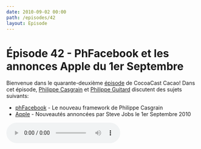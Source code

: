```yaml
---
date: 2010-09-02 00:00
path: /episodes/42
layout: Episode
---
```

# Épisode 42 - PhFacebook et les annonces Apple du 1er Septembre
<p>Bienvenue dans le quarante-deuxième <a href="https://cacaocast.com/media/cacaocast_42.mp3" title="CocoaCast Cacao Episode 42">épisode</a> de CocoaCast Cacao! Dans cet épisode, <a href="http://www.twitter.com/philippec" title="Philippe Casgrain sur Twitter">Philippe Casgrain</a> et <a href="http://www.twitter.com/philippeguitard" title="Philippe Guitard sur Twitter">Philippe Guitard</a> discutent des sujets suivants:</p>
<ul><li><a href="http://github.com/philippec/PhFacebook" title="phFacebook">phFacebook</a> - Le nouveau framework de Philippe Casgrain</li>
<li><a href="http://www.apple.com/apple-events/september-2010/" title="Apple">Apple</a> - Nouveautés annoncées par Steve Jobs le 1er Septembre 2010</li>
</ul>
<p><audio controls><source src="https://cacaocast.com/media/cacaocast_42.mp3" type="audio/mpeg"><source src="https://cacaocast.com/media/cacaocast_42.mp3" type="audio/mp4">Votre navigateur ne supporte pas l'élément audio / Your browser does not support the audio element.</audio></p>
